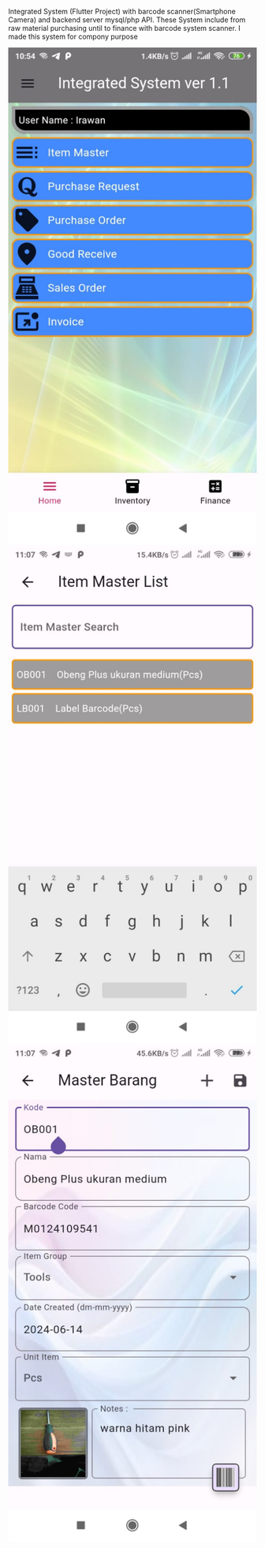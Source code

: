 Integrated System (Flutter Project) with barcode scanner(Smartphone Camera) and backend server mysql/php API.
These System include from raw material purchasing until to finance with barcode system scanner.
I made this system for compony purpose

![alt text](https://github.com/irawanmurjayanto/integratedsystem/blob/main/imagesrdm/face1.jpeg?raw=true)
![alt text](https://github.com/irawanmurjayanto/integratedsystem/blob/main/imagesrdm/face2.jpeg?raw=true)
![alt text](https://github.com/irawanmurjayanto/integratedsystem/blob/main/imagesrdm/face3.jpeg?raw=true)
